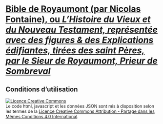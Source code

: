 # [Bible de Royaumont (par Nicolas Fontaine), ou *L’Histoire du Vieux et du Nouveau Testament, représentée avec des figures & des Explications édifiantes, tirées des saint Pères, par le Sieur de Royaumont, Prieur de Sombreval*](https://royaumont.sacy.be/)

## Conditions d’utilisation

<a rel="license" href="http://creativecommons.org/licenses/by-sa/4.0/"><img alt="Licence Creative Commons" style="border-width:0" src="https://i.creativecommons.org/l/by-sa/4.0/88x31.png" /></a><br />Le code html, javascript et les données JSON sont mis à disposition selon les termes de la <a rel="license" href="http://creativecommons.org/licenses/by-sa/4.0/">Licence Creative Commons Attribution -  Partage dans les Mêmes Conditions 4.0 International</a>.
